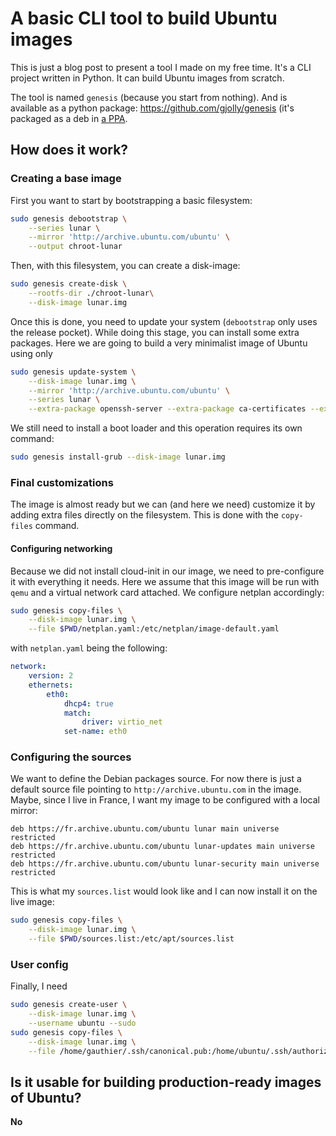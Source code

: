 # A basic CLI tool to build Ubuntu images

This is just a blog post to present a tool I made on my free time. It's a CLI project written in Python. It can build Ubuntu images from scratch.

The tool is named `genesis` (because you start from nothing). And is available as a python package: https://github.com/gjolly/genesis (it's packaged as a deb in [a PPA](https://launchpad.net/~gjolly/+archive/ubuntu/genesis).

## How does it work?

### Creating a base image

First you want to start by bootstrapping a basic filesystem:

```bash
sudo genesis debootstrap \
    --series lunar \
    --mirror 'http://archive.ubuntu.com/ubuntu' \
    --output chroot-lunar
```

Then, with this filesystem, you can create a disk-image:

```bash
sudo genesis create-disk \
    --rootfs-dir ./chroot-lunar\
    --disk-image lunar.img
```

Once this is done, you need to update your system (`debootstrap` only uses the release pocket). While doing this stage, you can install some extra packages. Here we are going to build a very minimalist image of Ubuntu using only

```bash
sudo genesis update-system \
    --disk-image lunar.img \
    --mirror 'http://archive.ubuntu.com/ubuntu' \
    --series lunar \
    --extra-package openssh-server --extra-package ca-certificates --extra-package linux-kvm
```

We still need to install a boot loader and this operation requires its own command:

```bash
sudo genesis install-grub --disk-image lunar.img
```

### Final customizations

The image is almost ready but we can (and here we need) customize it by adding extra files directly on the filesystem. This is done with the `copy-files` command.

#### Configuring networking

Because we did not install cloud-init in our image, we need to pre-configure it with everything it needs. Here we assume that this image will be run with `qemu` and a virtual network card attached. We configure netplan accordingly:

```bash
sudo genesis copy-files \
    --disk-image lunar.img \
    --file $PWD/netplan.yaml:/etc/netplan/image-default.yaml
```

with `netplan.yaml` being the following:

```yaml
network:
    version: 2
    ethernets:
        eth0:
            dhcp4: true
            match:
                driver: virtio_net
            set-name: eth0
```

### Configuring the sources

We want to define the Debian packages source. For now there is just a default source file pointing to `http://archive.ubuntu.com` in the image. Maybe, since I live in France, I want my image to be configured with a local mirror:

```
deb https://fr.archive.ubuntu.com/ubuntu lunar main universe restricted
deb https://fr.archive.ubuntu.com/ubuntu lunar-updates main universe restricted
deb https://fr.archive.ubuntu.com/ubuntu lunar-security main universe restricted
```

This is what my `sources.list` would look like and I can now install it on the live image:

```bash
sudo genesis copy-files \
    --disk-image lunar.img \
    --file $PWD/sources.list:/etc/apt/sources.list
```

### User config

Finally, I need 

```bash
sudo genesis create-user \
    --disk-image lunar.img \
    --username ubuntu --sudo
sudo genesis copy-files \
    --disk-image lunar.img \
    --file /home/gauthier/.ssh/canonical.pub:/home/ubuntu/.ssh/authorized_keys --mod 600 --owner ubuntu
```

## Is it usable for building production-ready images of Ubuntu?

**No**

